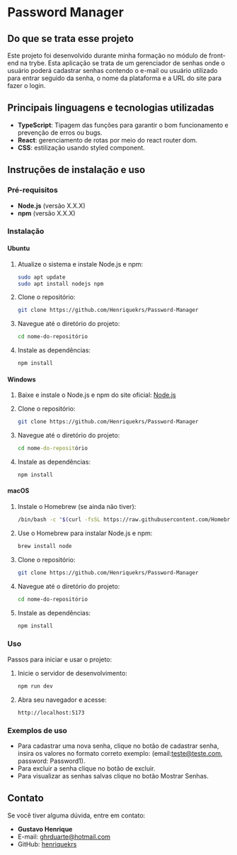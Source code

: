 # Password Manager


## Do que se trata esse projeto


Este projeto foi desenvolvido durante minha formação no módulo de front-end na trybe. Esta aplicação se trata de um gerenciador de senhas onde o usuário poderá cadastrar senhas contendo o e-mail ou usuário utilizado para entrar seguido da senha, o nome da plataforma e a URL do site para fazer o login.


## Principais linguagens e tecnologias utilizadas


- **TypeScript**: Tipagem das funções para garantir o bom funcionamento e prevenção de erros ou bugs.
- **React**: gerenciamento de rotas por meio do react router dom.
- **CSS**: estilização usando styled component.


## Instruções de instalação e uso


### Pré-requisitos


- **Node.js** (versão X.X.X)
- **npm** (versão X.X.X)


### Instalação


#### Ubuntu


1. Atualize o sistema e instale Node.js e npm:
    ```bash
    sudo apt update
    sudo apt install nodejs npm
    ```


2. Clone o repositório:
    ```bash
    git clone https://github.com/Henriquekrs/Password-Manager
    ```


3. Navegue até o diretório do projeto:
    ```bash
    cd nome-do-repositório
    ```


4. Instale as dependências:
    ```bash
    npm install
    ```


#### Windows


1. Baixe e instale o Node.js e npm do site oficial: [Node.js](https://nodejs.org/)


2. Clone o repositório:
    ```bash
    git clone https://github.com/Henriquekrs/Password-Manager
    ```


3. Navegue até o diretório do projeto:
    ```cmd
    cd nome-do-repositório
    ```


4. Instale as dependências:
    ```cmd
    npm install
    ```


#### macOS


1. Instale o Homebrew (se ainda não tiver):
    ```bash
    /bin/bash -c "$(curl -fsSL https://raw.githubusercontent.com/Homebrew/install/HEAD/install.sh)"
    ```


2. Use o Homebrew para instalar Node.js e npm:
    ```bash
    brew install node
    ```


3. Clone o repositório:
    ```bash
    git clone https://github.com/Henriquekrs/Password-Manager
    ```


4. Navegue até o diretório do projeto:
    ```bash
    cd nome-do-repositório
    ```


5. Instale as dependências:
    ```bash
    npm install
    ```


### Uso


Passos para iniciar e usar o projeto:
1. Inicie o servidor de desenvolvimento:
    ```bash
    npm run dev
    ```
2. Abra seu navegador e acesse:
    ```
    http://localhost:5173
    ```


### Exemplos de uso


- Para cadastrar uma nova senha, clique no botão de cadastrar senha, insira os valores no formato correto exemplo: (email:teste@teste.com, password: Password1).
- Para excluir a senha clique no botão de excluir.
- Para visualizar as senhas salvas clique no botão Mostrar Senhas.


## Contato


Se você tiver alguma dúvida, entre em contato:
- **Gustavo Henrique**
- E-mail: [ghrduarte@hotmail.com](mailto:ghrduarte@hotmail.com)
- GitHub: [henriquekrs](https://github.com/Henriquekrs)
